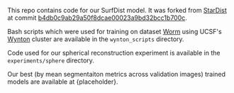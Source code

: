This repo contains code for our SurfDist model. It was forked from [StarDist](https://github.com/stardist/stardist) at commit [b4db0c9ab29a50f8dcae00023a9bd32bcc1b700c](https://github.com/stardist/stardist/commit/b4db0c9ab29a50f8dcae00023a9bd32bcc1b700c).

Bash scripts which were used for training on dataset [Worm](https://zenodo.org/records/5942575) using UCSF's [Wynton](https://wynton.ucsf.edu/hpc/index.html) cluster are available in the `wynton_scripts` directory.

Code used for our spherical reconstruction experiment is available in the `experiments/sphere` directory.

Our best (by mean segmentaiton metrics across validation images) trained models are available at {placeholder}.
